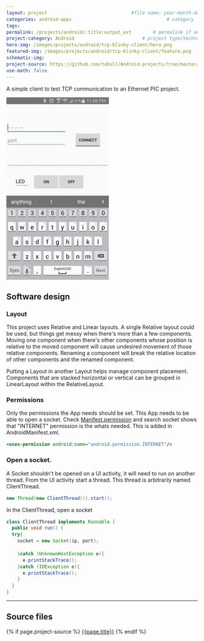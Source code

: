```yaml
---
layout: project                               #file name: year-month-day-title.md
categories: android-apps                                   # category
tags:
permalink: /projects/android/:title:output_ext        # permalink if any
project-category: Android                         # project type/technology used
hero-img: /images/projects/android/tcp-blinky-client/hero.png
featured-img: /images/projects/android/tcp-blinky-client/feature.png        # featured image if any
schematic-img:
project-source: https://github.com/tahull/Android-projects/tree/master/TCP-Blinky     # sources
use-math: false
---
```



A simple client to test TCP communication to an Ethernet PIC project.

<img src="/images/projects/android/tcp-blinky-client/slide-show.gif" alt="image of {{ page.title }}" title = "{{ page.title }}" class="img-fluid"/>

## Software design
### Layout
This project uses Relative and Linear layouts. A single Relative layout could be used, but things get messy when there's more than a few components. Moving one component when there's other components whose position is relative to the moved component will cause undesired movement of those relative components. Renaming a component will break the relative location of other components and the renamed component.

Putting a Layout in another Layout helps manage component placement. Components that are stacked horizontal or vertical can be grouped in LinearLayout within the RelativeLayout.

### Permissions
Only the permissions the App needs should be set. This App needs to be able to open a socket. Check [Manifest.permission](https://developer.android.com/reference/android/Manifest.permission.html) and search socket shows that "INTERNET" permission is the whats needed. This is added in AndroidManifest.xml.

```xml
<uses-permission android:name="android.permission.INTERNET"/>
```

### Open a socket.
A Socket shouldn't be opened on a UI activity, it will need to run on another thread. From the UI activity start a thread. This thread is arbitrarily named ClientThread.

```java
new Thread(new ClientThread()).start();
```

In the ClientThread, open a socket
```java
class ClientThread implements Runnable {
  public void run() {      
  try{
    socket = new Socket(ip, port);

    }catch (UnknownHostException e){
      e.printStackTrace();
    }catch (IOException e){
      e.printStackTrace();
    }
  }
}
```


---
## Source files
{% if page.project-source %}
  <a href="{{ page.project-source }}">{{page.title}}</a>
{% endif %}
